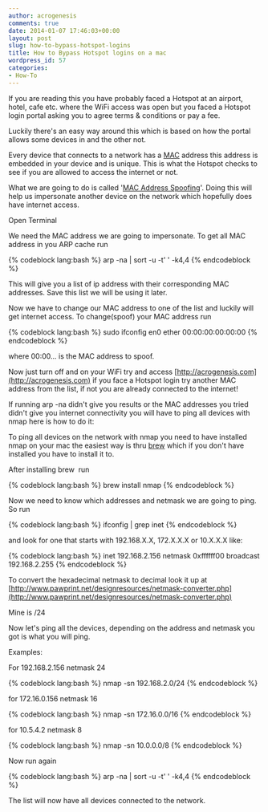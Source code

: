 ```yaml
---
author: acrogenesis
comments: true
date: 2014-01-07 17:46:03+00:00
layout: post
slug: how-to-bypass-hotspot-logins
title: How to Bypass Hotspot logins on a mac
wordpress_id: 57
categories:
- How-To
---
```


If you are reading this you have probably faced a Hotspot at an airport, hotel, cafe etc. where the WiFi access was open but you faced a Hotspot login portal asking you to agree terms & conditions or pay a fee.

Luckily there's an easy way around this which is based on how the portal allows some devices in and the other not.

Every device that connects to a network has a [MAC](https://en.wikipedia.org/wiki/MAC_address) address this address is embedded in your device and is unique. This is what the Hotspot checks to see if you are allowed to access the internet or not.

What we are going to do is called '[MAC Address Spoofing](https://en.wikipedia.org/wiki/MAC_spoofing)'. Doing this will help us impersonate another device on the network which hopefully does have internet access.

Open Terminal

We need the MAC address we are going to impersonate. To get all MAC address in you ARP cache run


{% codeblock lang:bash %}
arp -na | sort -u -t' ' -k4,4
{% endcodeblock %}


This will give you a list of ip address with their corresponding MAC addresses. Save this list we will be using it later.

Now we have to change our MAC address to one of the list and luckily will get internet access. To change(spoof) your MAC address run


{% codeblock lang:bash %}
sudo ifconfig en0 ether 00:00:00:00:00:00
{% endcodeblock %}


where 00:00... is the MAC address to spoof.

Now just turn off and on your WiFi try and access [http://acrogenesis.com](http://acrogenesis.com) if you face a Hotspot login try another MAC address from the list, if not you are already connected to the internet!

If running arp -na didn't give you results or the MAC addresses you tried didn't give you internet connectivity you will have to ping all devices with nmap here is how to do it:

To ping all devices on the network with nmap you need to have installed nmap on your mac the easiest way is thru [brew](http://brew.sh/) which if you don't have installed you have to install it to.

After installing brew  run


{% codeblock lang:bash %}
brew install nmap
{% endcodeblock %}


Now we need to know which addresses and netmask we are going to ping. So run


{% codeblock lang:bash %}
ifconfig | grep inet
{% endcodeblock %}


and look for one that starts with 192.168.X.X, 172.X.X.X or 10.X.X.X like:


{% codeblock lang:bash %}
inet 192.168.2.156 netmask 0xffffff00 broadcast 192.168.2.255
{% endcodeblock %}


To convert the hexadecimal netmask to decimal look it up at [http://www.pawprint.net/designresources/netmask-converter.php](http://www.pawprint.net/designresources/netmask-converter.php)

Mine is /24

Now let's ping all the devices, depending on the address and netmask you got is what you will ping.

Examples:

For 192.168.2.156 netmask 24


{% codeblock lang:bash %}
nmap -sn 192.168.2.0/24
{% endcodeblock %}


for 172.16.0.156 netmask 16


{% codeblock lang:bash %}
nmap -sn 172.16.0.0/16
{% endcodeblock %}


for 10.5.4.2 netmask 8


{% codeblock lang:bash %}
nmap -sn 10.0.0.0/8
{% endcodeblock %}


Now run again


{% codeblock lang:bash %}
arp -na | sort -u -t' ' -k4,4
{% endcodeblock %}


The list will now have all devices connected to the network.
